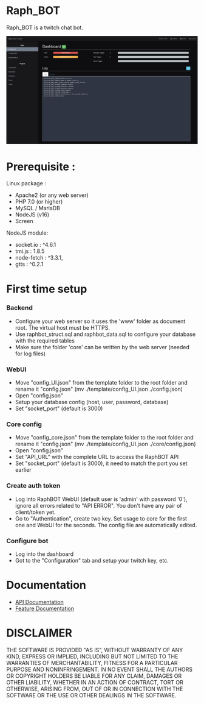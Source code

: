 # Raph_BOT

Raph_BOT is a twitch chat bot.

![Raph_BOT](./screenshot.png)

# Prerequisite : 

Linux package :
- Apache2 (or any web server)
- PHP 7.0 (or higher)
- MySQL / MariaDB
- NodeJS (v16)
- Screen

NodeJS module: 
- socket.io : ^4.6.1
- tmi.js : 1.8.5
- node-fetch : ^3.3.1,
- gtts : ^0.2.1

# First time setup

### Backend
- Configure your web server so it uses the 'www' folder as document root. The virtual host must be HTTPS.
- Use raphbot_struct.sql and raphbot_data.sql to configure your database with the required tables
- Make sure the folder 'core' can be written by the web server (needed for log files)

### WebUI
- Move "config_UI.json" from the template folder to the root folder and rename it "config.json" (mv ./template/config_UI.json ./config.json)
- Open "config.json"
- Setup your database config (host, user, password, database)
- Set "socket_port" (default is 3000)

### Core config
- Move "config_core.json" from the template folder to the root folder and rename it "config.json" (mv ./template/config_UI.json ./core/config.json)
- Open "config.json"
- Set "API_URL" with the complete URL to access the RaphBOT API
- Set "socket_port" (default is 3000), it need to match the port you set earlier

### Create auth token
- Log into RaphBOT WebUI (default user is 'admin' with password '0'), ignore all errors related to "API ERROR". You don't have any pair of client/token yet.
- Go to "Authentication", create two key. Set usage to core for the first one and WebUI for the seconds. The config file are automatically edited.

### Configure bot
- Log into the dashboard
- Got to the "Configuration" tab and setup your twitch key, etc.

# Documentation

- [API Documentation](doc/api/readme.md)
- [Feature Documentation](doc/feature/readme.md)

# DISCLAIMER

THE SOFTWARE IS PROVIDED "AS IS", WITHOUT WARRANTY OF ANY KIND, EXPRESS OR IMPLIED, INCLUDING BUT NOT LIMITED TO THE WARRANTIES OF MERCHANTABILITY, FITNESS FOR A PARTICULAR PURPOSE AND NONINFRINGEMENT. IN NO EVENT SHALL THE AUTHORS OR COPYRIGHT HOLDERS BE LIABLE FOR ANY CLAIM, DAMAGES OR OTHER LIABILITY, WHETHER IN AN ACTION OF CONTRACT, TORT OR OTHERWISE, ARISING FROM, OUT OF OR IN CONNECTION WITH THE SOFTWARE OR THE USE OR OTHER DEALINGS IN THE SOFTWARE.